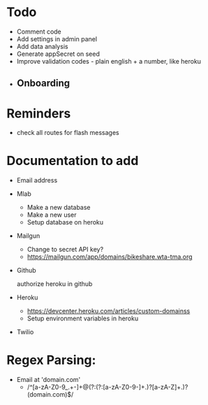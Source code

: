 
#  Todo

* Comment code
* Add settings in admin panel
* Add data analysis
* Generate appSecret on seed
* Improve validation codes - plain english + a number, like heroku

- Onboarding
	-

# Reminders

- check all routes for flash messages



# Documentation to add

- Email address

- Mlab
	- Make a new database
	- Make a new user
	- Setup database on heroku

- Mailgun
	- Change to secret API key?
	- https://mailgun.com/app/domains/bikeshare.wta-tma.org

- Github

	authorize heroku in github

- Heroku
	- https://devcenter.heroku.com/articles/custom-domainss
	- Setup environment variables in heroku

- Twilio

# Regex Parsing:

- Email at 'domain.com'
	- /^[a-zA-Z0-9_.+-]+@(?:(?:[a-zA-Z0-9-]+\.)?[a-zA-Z]+\.)?(domain.com)$/
